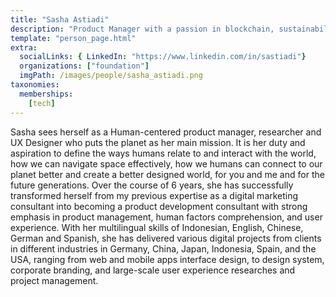 ```yaml
---
title: "Sasha Astiadi"
description: "Product Manager with a passion in blockchain, sustainability, and decentralization"
template: "person_page.html"
extra:
  socialLinks: { LinkedIn: "https://www.linkedin.com/in/sastiadi"}
  organizations: ["foundation"]
  imgPath: /images/people/sasha_astiadi.png
taxonomies:
  memberships:
    [tech]
---
```


Sasha sees herself as a Human-centered product manager, researcher and UX Designer who puts the planet as her main mission. It is her duty and aspiration to define the ways humans relate to and interact with the world, how we can navigate space effectively, how we humans can connect to our planet better and create a better designed world, for you and me and for the future generations. Over the course of 6 years, she has successfully transformed herself from my previous expertise as a digital marketing consultant into becoming a product development consultant with strong emphasis in product management, human factors comprehension, and user experience. With her multilingual skills of Indonesian, English, Chinese, German and Spanish, she has delivered various digital projects from clients in different industries in Germany, China, Japan, Indonesia, Spain, and the USA, ranging from web and mobile apps interface design, to design system, corporate branding, and large-scale user experience researches and project management.